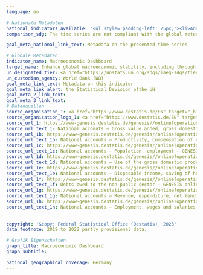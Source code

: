 ```yaml
---
language: en    

# Nationale Metadaten    
national_indicators_available: "<ul style='padding-left: 25px;'><li>Annual growth rate of real GDP</li> <li> Labour productivity per hour worked by persons employed</li> <li> Persons employed</li> <li> Real GDP per capita</li> <li> Trade balance</li> <li> Available income of private households</li> <li> Consumption by private households</li> <li> Debts of the total public budget</li> <li> Government fiscal balance</li> <li> Gross fixed capital formation</li> <li> Hours worked by employees</li> <li> Hours worked by persons employed</li> <li> Labour productivity per hour worked by employee</li></ul>"    
comparison_sdg: The time series are not compliant with the global metadata, but provide additional information.    

goal_meta_national_link_text: Metadata on the presented time series    

# Globale Metadaten    
indicator_name: Macroeconomic Dashboard    
target_name: Enhance global macroeconomic stability, including through policy coordination and policy coherence    
un_designated_tier: <a href="https://unstats.un.org/sdgs/iaeg-sdgs/tier-classification/" title="Click here for more information on the UN tier classification." target="_blank" onclick="return confirm_alert('the United Nations Statistics Division','En')>Tier I</a>    
un_custodian_agency: World Bank (WB)    
goal_meta_link_text: Metadata on this indicator    
goal_meta_link_alert: the Statistical Devision ofthe UN    
goal_meta_2_link_text:     
goal_meta_3_link_text:         
# Datenquellen
source_organisation_1: <a href="https://www.destatis.de/EN" target="_blank"> Federal Statistical Office (Destatis) </a>
source_organisation_logo_1: <a href="https://www.destatis.de/EN" target="_blank"><img src="https://g205sdgs.github.io/sdg-indicators/public/OrgImgEn/destatis.png" alt="Logo destatis" style="height:60px; width:148px"/></a>
source_url_1: https://www-genesis.destatis.de/genesis//online?operation=table&code=81000-0001&bypass=true&language=en
source_url_text_1: National accounts – Gross value added, gross domestic product (nominal/price-adjusted) – GENESIS online 81000-0001
source_url_1b: https://www-genesis.destatis.de/genesis//online?operation=table&code=81000-0017&bypass=true&language=en
source_url_text_1b: National accounts – Productivity, compensation of employees, gross wages and salaries, unit labour costs – GENESIS online 81000-0017
source_url_1c: https://www-genesis.destatis.de/genesis//online?operation=table&code=81000-0011&bypass=true&language=en
source_url_text_1c: National accounts – Population, employment – GENESIS online 81000-0011
source_url_1d: https://www-genesis.destatis.de/genesis//online?operation=table&code=81000-0019&bypass=true&language=en
source_url_text_1d: National accounts – Use of the gross domestic product (nominal/price-adjusted) – GENESIS online 81000-0019
source_url_1e: https://www-genesis.destatis.de/genesis//online?operation=table&code=81000-0009&bypass=true&language=en
source_url_text_1e: National accounts – Disposable income, saving of households – GENESIS online 81000-0009
source_url_1f: https://www-genesis.destatis.de/genesis//online?operation=table&code=71321-0005&bypass=true&language=en
source_url_text_1f: Debts owed to the non-public sector – GENESIS online 71321-0005
source_url_1g: https://www-genesis.destatis.de/genesis//online?operation=table&code=81000-0031&bypass=true&language=en
source_url_text_1g: National accounts – Revenue, expenditure, net lending/net borrowing of general government – GENESIS online 81000-0031
source_url_1h: https://www-genesis.destatis.de/genesis//online?operation=table&code=81000-0015&bypass=true&language=en
source_url_text_1h: National accounts – Employment, wages and salaries, hours worked – GENESIS online 81000-0015
    
    
copyright: '&copy; Federal Statistical Office (Destatis), 2023'    
data_footnote: 2019 to 2022 partly provisional data.    

# Grafik Eigenschaften    
graph_title: Macroeconomic Dashboard
graph_subtitle:     

national_geographical_coverage: Germany    
---
```


<span></span>